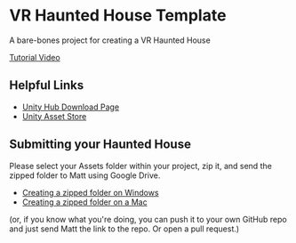 # VR Haunted House Template
 A bare-bones project for creating a VR Haunted House

[Tutorial Video](https://www.youtube.com/watch?v=p_fpK6kR0Mw)

## Helpful Links

- [Unity Hub Download Page](https://unity.com/download)
- [Unity Asset Store](https://assetstore.unity.com/)

## Submitting your Haunted House

Please select your Assets folder within your project, zip it, and send the zipped folder to Matt using Google Drive.
- [Creating a zipped folder on Windows](https://support.microsoft.com/en-us/windows/zip-and-unzip-files-8d28fa72-f2f9-712f-67df-f80cf89fd4e5)
- [Creating a zipped folder on a Mac](https://support.apple.com/guide/mac-help/zip-and-unzip-files-and-folders-on-mac-mchlp2528/mac)

(or, if you know what you're doing, you can push it to your own GitHub repo and just send Matt the link to the repo. Or open a pull request.)
